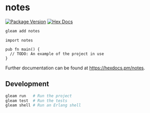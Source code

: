 # notes

[![Package Version](https://img.shields.io/hexpm/v/notes)](https://hex.pm/packages/notes)
[![Hex Docs](https://img.shields.io/badge/hex-docs-ffaff3)](https://hexdocs.pm/notes/)

```sh
gleam add notes
```
```gleam
import notes

pub fn main() {
  // TODO: An example of the project in use
}
```

Further documentation can be found at <https://hexdocs.pm/notes>.

## Development

```sh
gleam run   # Run the project
gleam test  # Run the tests
gleam shell # Run an Erlang shell
```
